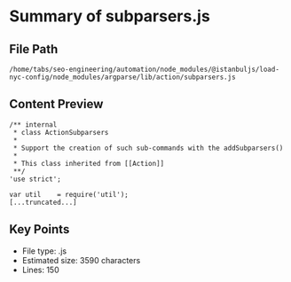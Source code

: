 # Summary of subparsers.js
  
## File Path
`/home/tabs/seo-engineering/automation/node_modules/@istanbuljs/load-nyc-config/node_modules/argparse/lib/action/subparsers.js`

## Content Preview
```
/** internal
 * class ActionSubparsers
 *
 * Support the creation of such sub-commands with the addSubparsers()
 *
 * This class inherited from [[Action]]
 **/
'use strict';

var util    = require('util');
[...truncated...]
```

## Key Points
- File type: .js
- Estimated size: 3590 characters
- Lines: 150
